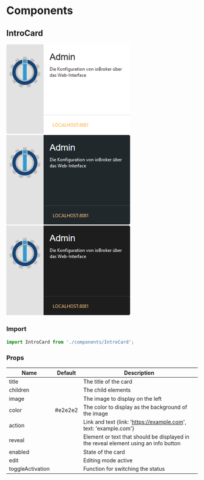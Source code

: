 # Components
## IntroCard
![IntroCard (light)](docs/images/components/IntroCard_light.png)
![IntroCard (dark blue)](docs/images/components/IntroCard_darkblue.png)
![IntroCard (dark)](docs/images/components/IntroCard_dark.png)

### Import
```js
import IntroCard from './components/IntroCard';
```

### Props
| Name | Default | Description
| ------ | ------ | ------ |
| title |  | The title of the card
| children |  | The child elements
| image |  | The image to display on the left
| color | #e2e2e2 | The color to display as the background of the image
| action |  | Link and text {link: 'https://example.com', text: 'example.com'}
| reveal |  | Element or text that should be displayed in the reveal element using an info button
| enabled | | State of the card
| edit | | Editing mode active
| toggleActivation | | Function for switching the status